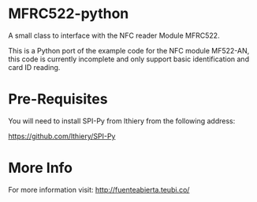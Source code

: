 MFRC522-python
==============

A small class to interface with the NFC reader Module MFRC522.

This is a Python port of the example code for the NFC module MF522-AN, this code is currently incomplete and only support basic identification and card ID reading.

Pre-Requisites
==============

You will need to install SPI-Py from lthiery from the following address:

https://github.com/lthiery/SPI-Py

More Info
==============

For more information visit: http://fuenteabierta.teubi.co/

